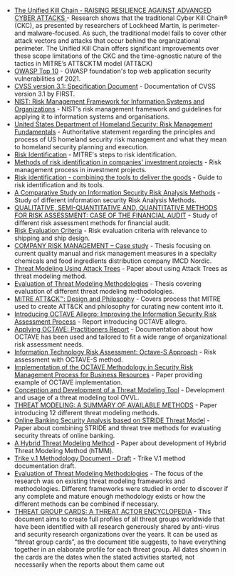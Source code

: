 * [The Unified Kill Chain - RAISING RESILIENCE AGAINST ADVANCED CYBER ATTACKS
 ](https://www.unifiedkillchain.com/assets/The-Unified-Kill-Chain.pdf) - Research shows that the traditional Cyber Kill Chain® (CKC), as presented by researchers of Lockheed Martin, is perimeter- and malware-focused. As such, the traditional model fails to cover other attack vectors and attacks that occur behind the organizational perimeter. The Unified Kill Chain offers significant improvements over these scope limitations of the CKC and the time-agnostic nature of the tactics in MITRE’s ATT&CKTM model (ATT&CK)
* [OWASP Top 10](https://owasp.org/Top10/) - OWASP foundation's top web application security vulnerabilities of 2021.
* [CVSS version 3.1: Specification Document](https://www.first.org/cvss/specification-document) - Documentation of CVSS version 3.1 by FIRST.
* [NIST: Risk Management Framework for Information Systems and Organizations](https://nvlpubs.nist.gov/nistpubs/SpecialPublications/NIST.SP.800-37r2.pdf) - NIST's risk management framework and guidelines for applying it to information systems and organisations.
* [United States Department of Homeland Security: Risk Management Fundamentals](https://www.dhs.gov/xlibrary/assets/rma-risk-management-fundamentals.pdf) -  Authoritative statement regarding the principles and process of US homeland security risk management and what they mean to homeland security planning and execution.
* [Risk Identification](https://www.mitre.org/publications/systems-engineering-guide/acquisition-systems-engineering/risk-management/risk-identification) - MITRE's steps to risk identification.
* [Methods of risk identification in companies' investment projects](https://www.researchgate.net/publication/264789624_Methods_of_risk_identification_in_companies%27_investment_projects) - Risk management process in investment projects.
* [Risk identification - combining the tools to deliver the goods](https://www.pmi.org/learning/library/risk-identification-life-cycle-tools-7784) - Guide to risk identification and its tools.
* [A Comparative Study on Information Security Risk Analysis Methods](http://www.jcomputers.us/vol12/jcp1201-06.pdf) - Study of different information security Risk Analysis Methods.
* [QUALITATIVE, SEMI-QUANTITATIVE AND, QUANTITATIVE METHODS FOR RISK ASSESSMENT: CASE OF THE FINANCIAL AUDIT](http://anale.feaa.uaic.ro/anale/resurse/50_I02_Radu.pdf) - Study of different risk assessment methods for financial audit.
* [Risk Evaluation Criteria](http://www.safedor.org/resources/SAFEDOR-D-04.05.02-2005-10-21-DNV-RiskEvaluationCriteria-rev-3.pdf) - Risk evaluation criteria with relevance to shipping and ship design.
* [COMPANY RISK MANAGEMENT – Case study](https://www.theseus.fi/bitstream/handle/10024/150499/Kallio_Riikka.pdf?sequence=1) - Thesis focusing on current quality manual and risk management measures in a specialty chemicals and food ingredients distribution company IMCD Nordic.
* [Threat Modeling Using Attack Trees](http://citeseerx.ist.psu.edu/viewdoc/download?doi=10.1.1.875.9918&rep=rep1&type=pdf) - Paper about using Attack Trees as threat modeling method.
* [Evaluation of Threat Modeling Methodologies](https://www.theseus.fi/bitstream/handle/10024/220967/Selin_Juuso.pdf?sequence=2&isAllowed=y) - Thesis covering evaluation of different threat modeling methodologies.
* [MITRE ATT&CK™: Design and Philosophy](https://www.mitre.org/sites/default/files/publications/pr-18-0944-11-mitre-attack-design-and-philosophy.pdf) - Covers process that MITRE used to create ATT&CK and philosophy for curating new content into it.
* [Introducing OCTAVE Allegro: Improving the Information Security Risk Assessment Process](https://resources.sei.cmu.edu/asset_files/TechnicalReport/2007_005_001_14885.pdf) - Report introducing OCTAVE allegro.
* [Applying OCTAVE: Practitioners Report](https://apps.dtic.mil/sti/pdfs/ADA448425.pdf) - Documentation about how OCTAVE has been used and tailored to fit a wide range of organizational risk assessment needs.
* [Information Technology Risk Assessment: Octave-S Approach](https://www.researchgate.net/publication/305229476_Information_Technology_Risk_Assessment_Octave-S_Approach) - Risk assessment with OCTAVE-S method.
* [Implementation of the OCTAVE Methodology in Security Risk Management Process for Business Resources](https://www.researchgate.net/publication/263966515_Implementation_of_the_OCTAVE_Methodology_in_Security_Risk_Management_Process_for_Business_Resources) - Paper providing example of OCTAVE implementation.
* [Conception and Development of a Threat Modeling Tool](https://opus.hs-offenburg.de/frontdoor/deliver/index/docId/3339/file/Bachelorthesis_Tobias_Reski_18.02.2019.pdf) - Development and usage of a threat modeling tool OVVL.
* [THREAT MODELING: A SUMMARY OF AVAILABLE METHODS](https://apps.dtic.mil/sti/pdfs/AD1084024.pdf) - Paper introducing 12 different threat modeling methods.
* [Online Banking Security Analysis based on STRIDE Threat Model](http://article.nadiapub.com/IJSIA/vol8_no2/28.pdf) - Paper about combining STRIDE and threat tree methods for evaluating security threats of online banking.
* [A Hybrid Threat Modeling Method](https://resources.sei.cmu.edu/asset_files/TechnicalNote/2018_004_001_516627.pdf) - Paper about development of Hybrid Threat Modeling Method (hTMM).
* [Trike v.1 Methodology Document - Draft](https://www.octotrike.org/papers/Trike_v1_Methodology_Document-draft.pdf) - Trike V.1 method documentation draft.
* [Evaluation of Threat Modeling Methodologies](https://urn.fi/URN:NBN:fi:amk-2019060615264) - The focus of the research was on existing threat modeling frameworks and methodologies. Different frameworks were studied in order to discover if any complete and mature enough methodology exists or how the different methods can be combined if necessary. 
* [ THREAT GROUP CARDS: A THREAT ACTOR ENCYCLOPEDIA](https://www.thaicert.or.th/downloads/files/Threat_Group_Cards_v2.0.pdf) - This document aims to create full profiles of all threat groups worldwide that have been identified with all research generously shared by anti-virus and security research organizations over the years. It can be used as “threat group cards”, as the document title suggests, to have everything together in an elaborate profile for each threat group. All dates shown in the cards are the dates when the stated activities started, not necessarily when the reports about them came out
